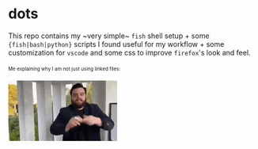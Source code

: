 # dots

This repo contains my ~very simple~ `fish` shell setup + some `{fish|bash|python}` scripts I found useful for my workflow + some customization for `vscode` and some css to improve `firefox`'s look and feel.

<sup><sub>Me explaining why I am not just using linked files:</sub></sup>

![](bruh.gif)
